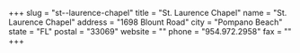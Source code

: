 +++
slug = "st--laurence-chapel"
title = "St. Laurence Chapel"
name = "St. Laurence Chapel"
address = "1698 Blount Road"
city = "Pompano Beach"
state = "FL"
postal = "33069"
website = ""
phone = "954.972.2958"
fax = ""
+++
